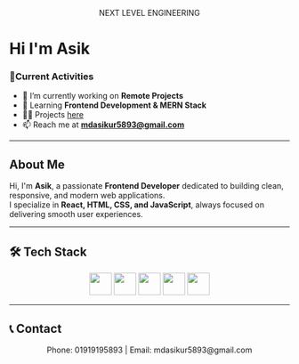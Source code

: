 <p align="center">
NEXT LEVEL ENGINEERING
</p>

# Hi I'm Asik
### 🚀Current Activities

- 🔭 I’m currently working on **Remote Projects**
- 🌱 Learning **Frontend Development & MERN Stack**
- 👨‍💻 Projects [here](#)
- 📫 Reach me at **mdasikur5893@gmail.com**

---

## About Me
Hi, I'm **Asik**, a passionate **Frontend Developer** dedicated to building clean, responsive, and modern web applications.  
I specialize in **React, HTML, CSS, and JavaScript**, always focused on delivering smooth user experiences.

---

## 🛠 Tech Stack
<p align="center">
  <img src="https://cdn.jsdelivr.net/gh/devicons/devicon/icons/html5/html5-original.svg" width="40"/>
  <img src="https://cdn.jsdelivr.net/gh/devicons/devicon/icons/css3/css3-original.svg" width="40"/>
  <img src="https://cdn.jsdelivr.net/gh/devicons/devicon/icons/javascript/javascript-original.svg" width="40"/>
  <img src="https://cdn.jsdelivr.net/gh/devicons/devicon/icons/react/react-original.svg" width="40"/>
  <img src="https://cdn.jsdelivr.net/gh/devicons/devicon/icons/nextjs/nextjs-original.svg" width="40"/>
</p>

---

## 📞 Contact
<p align="center">
  Phone: 01919195893 | Email: mdasikur5893@gmail.com
</p>
